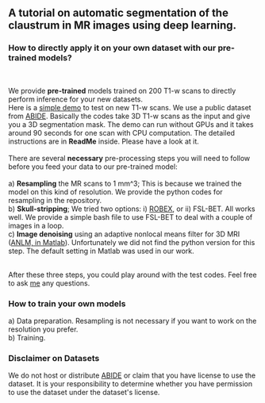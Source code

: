 
## A tutorial on automatic segmentation of the claustrum in MR images using deep learning. 

### How to directly apply it on your own dataset with our pre-trained models?

<br />

We provide **pre-trained** models trained on 200 T1-w scans to directly perform inference for your new datasets.  <br /> 
Here is a [simple demo](https://drive.google.com/file/d/1b0XS8LjRM-rZMPOL8qM6voG-A5jcdUgK/view?usp=sharing) to test on new T1-w scans. We use a public dataset from [ABIDE](http://fcon_1000.projects.nitrc.org/indi/abide/). Basically the codes take 3D T1-w scans as the input and give you a 3D segmentation mask. The demo can run without GPUs and it takes around 90 seconds for one scan with CPU computation.  The detailed instructions are in **ReadMe** inside. Please have a look at it. <br /> 
<br />
There are several **necessary** pre-processing steps you will need to follow before you feed your data to our pre-trained model: <br /> <br />
a) **Resampling** the MR scans to 1 mm^3; This is because we trained the model on this kind of resolution. We provide the python codes for resampling in the repository. <br />
b) **Skull-stripping**; We tried two options: i) [ROBEX](https://www.nitrc.org/projects/robex), or ii) FSL-BET. All works well. We provide a simple bash file to use FSL-BET to deal with a couple of images in a loop. <br />
c) **Image denoising** using an adaptive nonlocal means filter for 3D MRI ([ANLM, in Matlab](https://sites.google.com/site/pierrickcoupe/softwares/denoising-for-medical-imaging/mri-denoising)). Unfortunately we did not find the python version for this step. The default setting in Matlab was used in our work.  <br /> <br />

After these three steps, you could play around with the test codes. Feel free to ask [me](http://campar.in.tum.de/Main/HongweiLi) any questions.  <br />


### How to train your own models

a) Data preparation. Resampling is not necessary if you want to work on the resolution you prefer. <br />
b) Training.


### Disclaimer on Datasets

We do not host or distribute [ABIDE](http://fcon_1000.projects.nitrc.org/indi/abide/) or claim that you have license to use the dataset. It is your responsibility to determine whether you have permission to use the dataset under the dataset's license.

